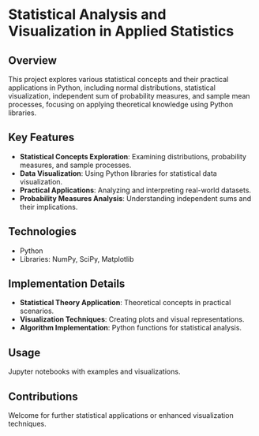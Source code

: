 # Statistical Analysis and Visualization in Applied Statistics

## Overview
This project explores various statistical concepts and their practical applications in Python, including normal distributions, statistical visualization, independent sum of probability measures, and sample mean processes, focusing on applying theoretical knowledge using Python libraries.

## Key Features
- **Statistical Concepts Exploration**: Examining distributions, probability measures, and sample processes.
- **Data Visualization**: Using Python libraries for statistical data visualization.
- **Practical Applications**: Analyzing and interpreting real-world datasets.
- **Probability Measures Analysis**: Understanding independent sums and their implications.

## Technologies
- Python
- Libraries: NumPy, SciPy, Matplotlib

## Implementation Details
- **Statistical Theory Application**: Theoretical concepts in practical scenarios.
- **Visualization Techniques**: Creating plots and visual representations.
- **Algorithm Implementation**: Python functions for statistical analysis.

## Usage
Jupyter notebooks with examples and visualizations.

## Contributions
Welcome for further statistical applications or enhanced visualization techniques.
